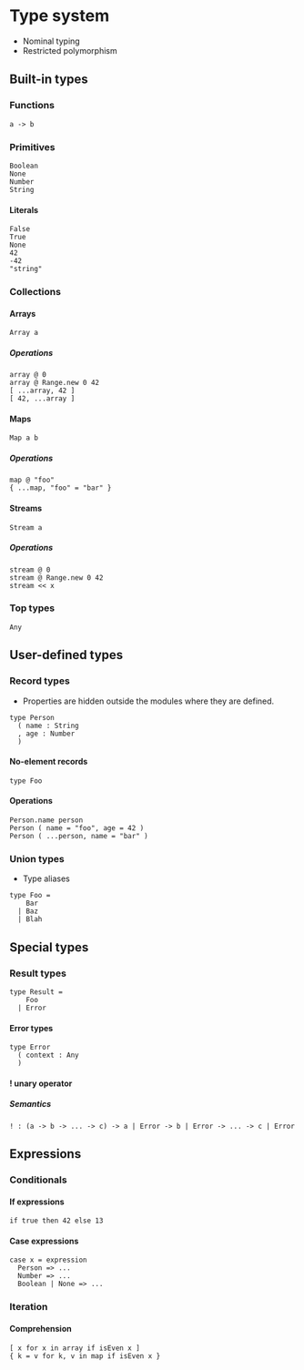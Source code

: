# Type system

- Nominal typing
- Restricted polymorphism

## Built-in types

### Functions

```
a -> b
```

### Primitives

```
Boolean
None
Number
String
```

#### Literals

```
False
True
None
42
-42
"string"
```

### Collections

#### Arrays

```
Array a
```

##### Operations

```
array @ 0
array @ Range.new 0 42
[ ...array, 42 ]
[ 42, ...array ]
```

#### Maps

```
Map a b
```

##### Operations

```
map @ "foo"
{ ...map, "foo" = "bar" }
```

#### Streams

```
Stream a
```

##### Operations

```
stream @ 0
stream @ Range.new 0 42
stream << x
```

### Top types

```
Any
```

## User-defined types

### Record types

- Properties are hidden outside the modules where they are defined.

```
type Person
  ( name : String
  , age : Number
  )
```

#### No-element records

```
type Foo
```

#### Operations

```
Person.name person
Person ( name = "foo", age = 42 )
Person ( ...person, name = "bar" )
```

### Union types

- Type aliases

```
type Foo =
    Bar
  | Baz
  | Blah
```

## Special types

### Result types

```
type Result =
    Foo
  | Error
```

#### Error types

```
type Error
  ( context : Any
  )
```

#### ! unary operator

##### Semantics

```
! : (a -> b -> ... -> c) -> a | Error -> b | Error -> ... -> c | Error
```

## Expressions

### Conditionals

#### If expressions

```
if true then 42 else 13
```

#### Case expressions

```
case x = expression
  Person => ...
  Number => ...
  Boolean | None => ...
```

### Iteration

#### Comprehension

```
[ x for x in array if isEven x ]
{ k = v for k, v in map if isEven x }
```
